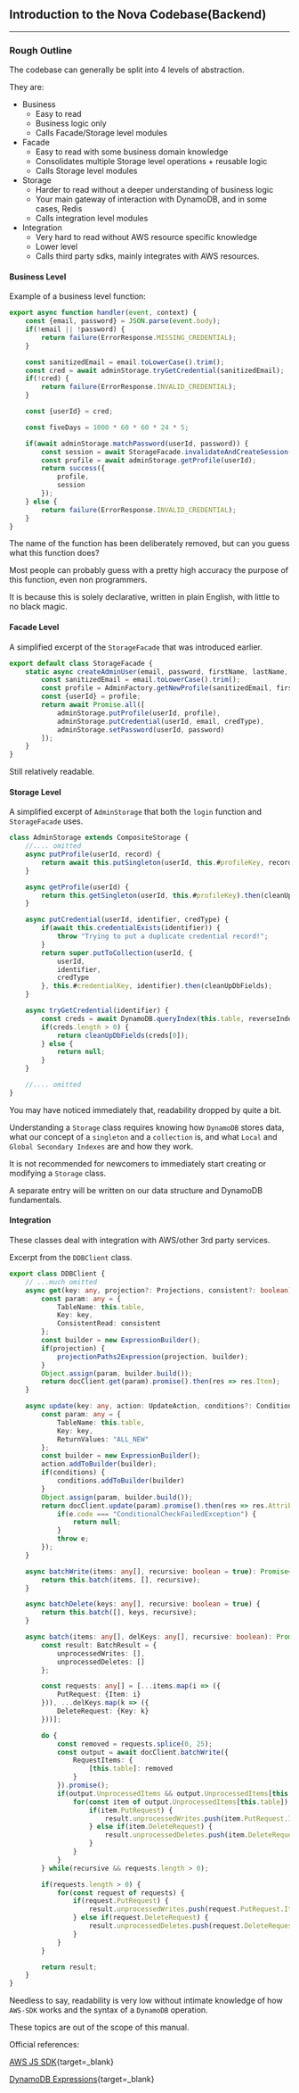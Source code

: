 ## Introduction to the Nova Codebase(Backend)

---

### Rough Outline

The codebase can generally be split into 4 levels of abstraction.

They are:

- Business
    - Easy to read
    - Business logic only
    - Calls Facade/Storage level modules
- Facade
    - Easy to read with some business domain knowledge
    - Consolidates multiple Storage level operations + reusable logic
    - Calls Storage level modules
- Storage
    - Harder to read without a deeper understanding of business logic
    - Your main gateway of interaction with DynamoDB, and in some cases, Redis
    - Calls integration level modules
- Integration
    - Very hard to read without AWS resource specific knowledge
    - Lower level
    - Calls third party sdks, mainly integrates with AWS resources.

#### Business Level

Example of a business level function:

```js
export async function handler(event, context) {
    const {email, password} = JSON.parse(event.body);
    if(!email || !password) {
        return failure(ErrorResponse.MISSING_CREDENTIAL);
    }

    const sanitizedEmail = email.toLowerCase().trim();
    const cred = await adminStorage.tryGetCredential(sanitizedEmail);
    if(!cred) {
        return failure(ErrorResponse.INVALID_CREDENTIAL);
    }

    const {userId} = cred;

    const fiveDays = 1000 * 60 * 60 * 24 * 5;

    if(await adminStorage.matchPassword(userId, password)) {
        const session = await StorageFacade.invalidateAndCreateSession(userId, fiveDays);
        const profile = await adminStorage.getProfile(userId);
        return success({
            profile,
            session
        });
    } else {
        return failure(ErrorResponse.INVALID_CREDENTIAL);
    }
}
```

The name of the function has been deliberately removed, but can you guess what this function does?

Most people can probably guess with a pretty high accuracy the purpose of this function, even non
programmers.

It is because this is solely declarative, written in plain English, with little to no black magic.

#### Facade Level

A simplified excerpt of the `StorageFacade` that was introduced earlier.

```js
export default class StorageFacade {
    static async createAdminUser(email, password, firstName, lastName, role, credType) {
        const sanitizedEmail = email.toLowerCase().trim();
        const profile = AdminFactory.getNewProfile(sanitizedEmail, firstName, lastName, role);
        const {userId} = profile;
        return await Promise.all([
            adminStorage.putProfile(userId, profile),
            adminStorage.putCredential(userId, email, credType),
            adminStorage.setPassword(userId, password)
        ]);
    }
}
```

Still relatively readable.

#### Storage Level

A simplified excerpt of `AdminStorage` that both the `login` function and `StorageFacade` uses.

```js
class AdminStorage extends CompositeStorage {
    //.... omitted
    async putProfile(userId, record) {
        return await this.putSingleton(userId, this.#profileKey, record).then(cleanUpDbFields);
    }

    async getProfile(userId) {
        return this.getSingleton(userId, this.#profileKey).then(cleanUpDbFields);
    }

    async putCredential(userId, identifier, credType) {
        if(await this.credentialExists(identifier)) {
            throw "Trying to put a duplicate credential record!";
        }
        return super.putToCollection(userId, {
            userId,
            identifier,
            credType
        }, this.#credentialKey, identifier).then(cleanUpDbFields);
    }

    async tryGetCredential(identifier) {
        const creds = await DynamoDB.queryIndex(this.table, reverseIndex, {[this.sortName]: this.genKey(this.#credentialKey, identifier)});
        if(creds.length > 0) {
            return cleanUpDbFields(creds[0]);
        } else {
            return null;
        }
    }

    //.... omitted
}
```

You may have noticed immediately that, readability dropped by quite a bit.

Understanding a `Storage` class requires knowing how `DynamoDB` stores data, what our concept of
a `singleton` and a `collection` is, and what `Local` and `Global Secondary Indexes` are and how
they work.

It is not recommended for newcomers to immediately start creating or modifying a `Storage` class.

A separate entry will be written on our data structure and DynamoDB fundamentals.  

#### Integration

These classes deal with integration with AWS/other 3rd party services.

Excerpt from the `DDBClient` class.

```ts
export class DDBClient {
    // ...much omitted
    async get(key: any, projection?: Projections, consistent?: boolean): Promise<any> {
        const param: any = {
            TableName: this.table,
            Key: key,
            ConsistentRead: consistent
        };
        const builder = new ExpressionBuilder();
        if(projection) {
            projectionPaths2Expression(projection, builder);
        }
        Object.assign(param, builder.build());
        return docClient.get(param).promise().then(res => res.Item);
    }

    async update(key: any, action: UpdateAction, conditions?: Conditions): Promise<any> {
        const param: any = {
            TableName: this.table,
            Key: key,
            ReturnValues: "ALL_NEW"
        };
        const builder = new ExpressionBuilder();
        action.addToBuilder(builder);
        if(conditions) {
            conditions.addToBuilder(builder)
        }
        Object.assign(param, builder.build());
        return docClient.update(param).promise().then(res => res.Attributes).catch(e => {
            if(e.code === "ConditionalCheckFailedException") {
                return null;
            }
            throw e;
        });
    }

    async batchWrite(items: any[], recursive: boolean = true): Promise<BatchWriteResult> {
        return this.batch(items, [], recursive);
    }

    async batchDelete(keys: any[], recursive: boolean = true) {
        return this.batch([], keys, recursive);
    }

    async batch(items: any[], delKeys: any[], recursive: boolean): Promise<BatchResult> {
        const result: BatchResult = {
            unprocessedWrites: [],
            unprocessedDeletes: []
        };

        const requests: any[] = [...items.map(i => ({
            PutRequest: {Item: i}
        })), ...delKeys.map(k => ({
            DeleteRequest: {Key: k}
        }))];

        do {
            const removed = requests.splice(0, 25);
            const output = await docClient.batchWrite({
                RequestItems: {
                    [this.table]: removed
                }
            }).promise();
            if(output.UnprocessedItems && output.UnprocessedItems[this.table]) {
                for(const item of output.UnprocessedItems[this.table]) {
                    if(item.PutRequest) {
                        result.unprocessedWrites.push(item.PutRequest.Item);
                    } else if(item.DeleteRequest) {
                        result.unprocessedDeletes.push(item.DeleteRequest.Key);
                    }
                }
            }
        } while(recursive && requests.length > 0);

        if(requests.length > 0) {
            for(const request of requests) {
                if(request.PutRequest) {
                    result.unprocessedWrites.push(request.PutRequest.Item);
                } else if(request.DeleteRequest) {
                    result.unprocessedDeletes.push(request.DeleteRequest.Key);
                }
            }
        }

        return result;
    }
}
```

Needless to say, readability is very low without intimate knowledge of how `AWS-SDK` works and the
syntax of a `DynamoDB` operation.

These topics are out of the scope of this manual.

Official references:

[AWS JS SDK](https://docs.aws.amazon.com/AWSJavaScriptSDK/latest/AWS/DynamoDB/DocumentClient.html){target=_blank}

[DynamoDB Expressions](https://docs.aws.amazon.com/amazondynamodb/latest/developerguide/Expressions.html){target=_blank}
